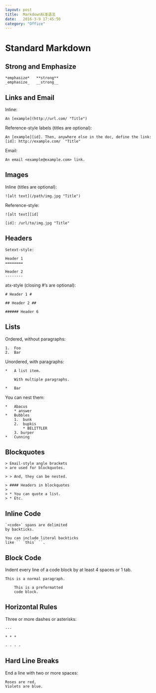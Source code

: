 ```yaml
---
layout: post
title:  Markdown标准语法
date:   2016-3-9 17:45:50
category: "Office"
---
```

# Standard Markdown

## Strong and Emphasize

	*emphasize*   **strong**  
	_emphasize_   __strong__

## Links and Email
Inline:

	An [example](http://url.com/ "Title")

Reference-style labels (titles are optional):

	An [example][id]. Then, anywhere else in the doc, define the link:  
	[id]: http://example.com/  "Title"

Email:

	An email <example@example.com> link.


## Images
Inline (titles are optional):

	![alt text](/path/img.jpg "Title")

Reference-style:

	![alt text][id]

	[id]: /url/to/img.jpg "Title"

## Headers

	Setext-style:

	Header 1
	========

	Header 2
	--------

atx-style (closing #’s are optional):

	# Header 1 #

	## Header 2 ##

	###### Header 6

## Lists
Ordered, without paragraphs:

	1.  Foo
	2.  Bar

Unordered, with paragraphs:

	*   A list item.

    	With multiple paragraphs.

	*   Bar

You can nest them:

	*   Abacus
    	* answer
	*   Bubbles
    	1.  bunk
    	2.  bupkis
        	* BELITTLER
    	3. burper
	*   Cunning

## Blockquotes

	> Email-style angle brackets
	> are used for blockquotes.

	> > And, they can be nested.

	> #### Headers in blockquotes
	> 
	> * You can quote a list.
	> * Etc.

## Inline Code

	`<code>` spans are delimited
	by backticks.

	You can include literal backticks
	like `` `this` ``.

## Block Code
Indent every line of a code block by at least 4 spaces or 1 tab.

	This is a normal paragraph.

    	This is a preformatted
    	code block.

## Horizontal Rules
Three or more dashes or asterisks:

	---

	* * *

	- - - -

## Hard Line Breaks
End a line with two or more spaces:

	Roses are red,   
	Violets are blue.